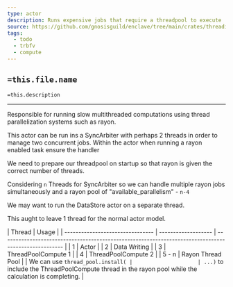 ```yaml
---
type: actor
description: Runs expensive jobs that require a threadpool to execute
source: https://github.com/gnosisguild/enclave/tree/main/crates/threading/src/compute_processor.rs
tags:
  - todo
  - trbfv
  - compute
---
```


## `=this.file.name`

`=this.description`

---

Responsible for running slow multithreaded computations using thread parallelization systems such as rayon.

This actor can be run ins a SyncArbiter with perhaps 2 threads in order to manage two concurrent jobs. Within the actor when running a rayon enabled task ensure the handler

We need to prepare our threadpool on startup so that rayon is given the correct number of threads.

Considering `n` Threads for SyncArbiter so we can handle multiple rayon jobs simultaneously and a rayon pool of "available_parallelism" - `n-4`

We may want to run the DataStore actor on a separate thread.

This aught to leave 1 thread for the normal actor model.

| Thread                           | Usage               |
| -------------------------------- | ------------------- | ---------------------------------------------------------------------------------------------------- |
| 1                                | Actor               |
| 2                                | Data Writing        |
| 3                                | ThreadPoolCompute 1 |
| 4                                | ThreadPoolCompute 2 |
| 5 - n                            | Rayon Thread Pool   |
| We can use `thread_pool.install( |                     | ...)` to include the ThreadPoolCompute thread in the rayon pool while the calculation is completing. |
